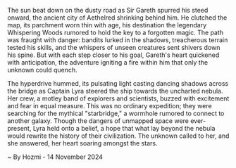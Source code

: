 
The sun beat down on the dusty road as Sir Gareth spurred his steed onward, the ancient city of Aethelred shrinking behind him. He clutched the map, its parchment worn thin with age, his destination the legendary Whispering Woods rumored to hold the key to a forgotten magic. The path was fraught with danger: bandits lurked in the shadows, treacherous terrain tested his skills, and the whispers of unseen creatures sent shivers down his spine. But with each step closer to his goal, Gareth's heart quickened with anticipation, the adventure igniting a fire within him that only the unknown could quench.

The hyperdrive hummed, its pulsating light casting dancing shadows across the bridge as Captain Lyra steered the ship towards the uncharted nebula. Her crew, a motley band of explorers and scientists, buzzed with excitement and fear in equal measure.  This was no ordinary expedition; they were searching for the mythical "starbridge," a wormhole rumored to connect to another galaxy.  Though the dangers of unmapped space were ever-present, Lyra held onto a belief, a hope that what lay beyond the nebula would rewrite the history of their civilization. The unknown called to her, and she answered, her heart soaring amongst the stars. 

~ By Hozmi - 14 November 2024
